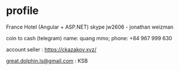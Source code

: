 # profile

France Hotel (Angular + ASP.NET) skype jw2606 - jonathan weizman

coin to cash (telegram) name: quang mmo; phone: +84 967 999 630

account seller : https://ckazakov.xyz/


great.dolphin.ls@gmail.com  :  KSB

